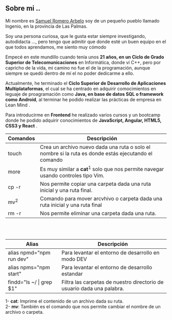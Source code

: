 ## Sobre mi ..
Mi nombre es [Samuel Romero Arbelo](https://www.samuelromeroarbelo.com/) soy de un pequeño pueblo llamado Ingenio, en la provincia de Las Palmas.

Soy una persona curiosa, que le gusta estar siempre investigando, autodidacta ..., pero tengo que admitir que donde esté un buen equipo en el que todos aprendamos, me siento muy cómodo

Empecé en este mundillo cuando tenía unos **21 años, en un Ciclo de Grado Superior de Telecomunicaciones** en Informática, donde ví C++, pero por capricho de la vida, mi camino no fue el de la programación, aunque siempre se quedó dentro de mí el no poder dedicarme a ello.

Actualmente, he terminado el **Ciclo Superior de Desarrollo de Aplicaciones Multiplataformas**, el cual se ha centrado en adquirir comocimientos en leguaje de proagramación como **Java, en base de datos SQL o framework como Android**, al terminar he podido realizar las prácticas de empresa en Lean Mind .

Para introducirme en **Frontend** he realizado varios cursos y un bootcamp donde he podido adquirir conocimientos de **JavaScript, Angular, HTML5, CSS3 y React** .


|                    Comandos                        | Descripción|
|                      ---                           |    ---     |
| touch <options> <file or directory name>           |Crea un archivo nuevo dada una ruta o solo el nombre si la ruta es donde estás ejecutando el comando|
|  more                                              |Es muy similar a **cat**<sup>1</sup> solo que nos permite navegar usando controles tipo Vim.  |
| cp -r                                              | Nos permite copiar una carpeta dada una ruta inicial y una ruta final.|
|  mv<sup>2</sup>                                    |Comando para mover arcvhivo o carpeta dada una ruta inicial y una ruta final  |
| rm -r                                              |Nos permite eliminar una carpeta dada una ruta.|

</br>
</br>

|   Alias                  |Descripción|
|    ---                   |     ---   |
| alias npmd="npm run dev" |Para levantar el entorno de desarrollo en modo DEV|
|  alias npms="npm start"  |Para levantar el entorno de desarrollo estandar  |
| findd="ls ~/ \| grep $1" | Filtra las carpetas de nuestro directorio de usuario dada una palabra. |


1- **cat**: Imprime el contenido de un archivo dada su ruta. </br>
2- **mv**: También es el comando que nos permite cambiar el nombre de un archivo o carpeta.
